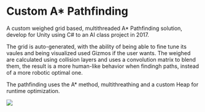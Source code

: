 Custom A* Pathfinding
===============
A custom weighed grid based, multithreaded A* Pathfinding solution, develop for Unity using C# to an AI class project in 2017.

The grid is auto-generated, with the ability of being able to fine tune its vaules and being visualized used Gizmos if the user wants.
The weighed are calculated using collision layers and uses a convolution matrix to blend them, the result is a more human-like behavior
when findingh paths, instead of a more robotic optimal one.

The pathfinding uses the A* method, multithreathing and a custom Heap for runtime optimization.

![](https://imgur.com/a/LJJ7JJ8)
